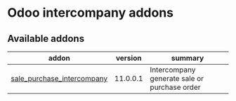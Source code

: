 Odoo intercompany addons
========================

[//]: # (addons)
Available addons
----------------
addon | version | summary
--- | --- | ---
[sale_purchase_intercompany](sale_purchase_intercompany/) | 11.0.0.1 | Intercompany generate sale or purchase order

[//]: # (end addons)
